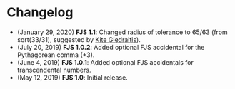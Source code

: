 # Changelog

- (January 29, 2020) **FJS 1.1**: Changed radius of tolerance to 65/63 (from sqrt(33/31), suggested by [Kite Giedraitis](http://tallkite.com/)).
- (July 20, 2019) **FJS 1.0.2**: Added optional FJS accidental for the Pythagorean comma (+3).
- (June 4, 2019) **FJS 1.0.1**: Added optional FJS accidentals for transcendental numbers.
- (May 12, 2019) **FJS 1.0**: Initial release.
